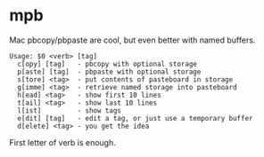 # mpb
Mac pbcopy/pbpaste are cool, but even better with named buffers.

```
Usage: $0 <verb> [tag]
  c[opy] [tag]   - pbcopy with optional storage
  p[aste] [tag]  - pbpaste with optional storage
  s[tore] <tag>  - put contents of pasteboard in storage
  g[imme] <tag>  - retrieve named storage into pasteboard
  h[ead] <tag>   - show first 10 lines
  t[ail] <tag>   - show last 10 lines
  l[ist]         - show tags
  e[dit] [tag]   - edit a tag, or just use a temporary buffer
  d[elete] <tag> - you get the idea
```
First letter of verb is enough.

